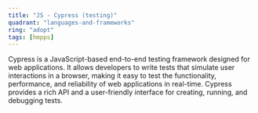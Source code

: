 ```yaml
---
title: "JS - Cypress (testing)"
quadrant: "languages-and-frameworks"
ring: "adopt"
tags: [hmpps]
---
```


Cypress is a JavaScript-based end-to-end testing framework designed for web applications. It allows developers to write tests that simulate user interactions in a browser, making it easy to test the functionality, performance, and reliability of web applications in real-time. Cypress provides a rich API and a user-friendly interface for creating, running, and debugging tests.
